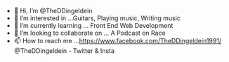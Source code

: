 - 👋 Hi, I’m @TheDDingeldein
- 👀 I’m interested in ...Guitars, Playing music, Writing music
- 🌱 I’m currently learning ... Front End Web Development
- 💞️ I’m looking to collaborate on ... A Podcast on Race
- 📫 How to reach me ...https://www.facebook.com/TheDDingeldein1991/
                        @TheDDingeldein - Twitter & Insta

<!---
TheDDingeldein/TheDDingeldein is a ✨ special ✨ repository because its `README.md` (this file) appears on your GitHub profile.
You can click the Preview link to take a look at your changes.
--->
